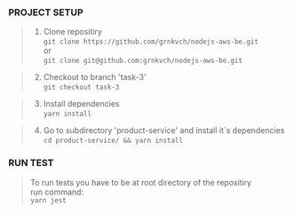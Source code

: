 ### PROJECT SETUP

> 1. Clone repositiry  
```git clone https://github.com/grnkvch/nodejs-aws-be.git```  
or  
```git clone git@github.com:grnkvch/nodejs-aws-be.git```  

> 2. Checkout to branch 'task-3'  
```git checkout task-3```  

> 3. Install dependencies  
```yarn install```  

> 4. Go to subdirectory 'product-service' and install it`s dependencies  
```cd product-service/ && yarn install```

### RUN TEST

> To run tests you have to be at root directory of the repositiry  
run command:  
```yarn jest```
